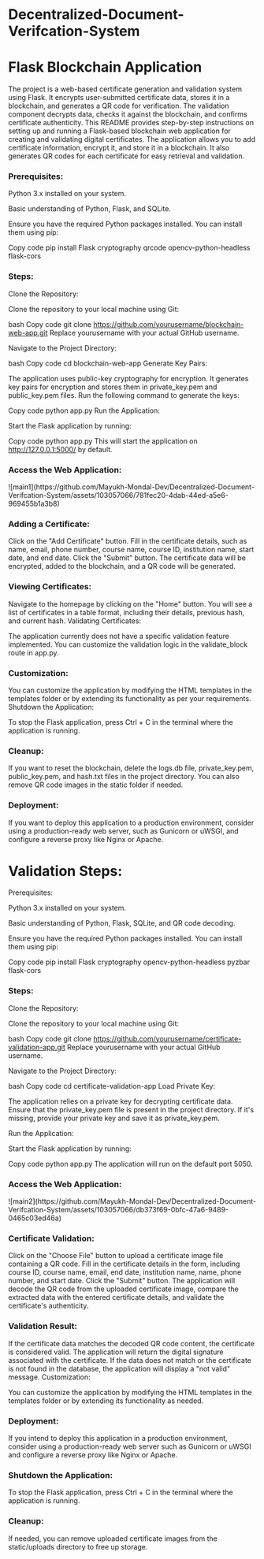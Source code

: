# Decentralized-Document-Verifcation-System
<h1>Flask Blockchain Application</h1>
The project is a web-based certificate generation and validation system using Flask. It encrypts user-submitted certificate data, stores it in a blockchain, and generates a QR code for verification. The validation component decrypts data, checks it against the blockchain, and confirms certificate authenticity.
This README provides step-by-step instructions on setting up and running a Flask-based blockchain web application for creating and validating digital certificates. The application allows you to add certificate information, encrypt it, and store it in a blockchain. It also generates QR codes for each certificate for easy retrieval and validation.

<h3>Prerequisites:</h3>

Python 3.x installed on your system.

Basic understanding of Python, Flask, and SQLite.

Ensure you have the required Python packages installed. You can install them using pip:

Copy code
pip install Flask cryptography qrcode opencv-python-headless flask-cors
<h3>Steps:</h3>

Clone the Repository:

Clone the repository to your local machine using Git:

bash
Copy code
git clone https://github.com/yourusername/blockchain-web-app.git
Replace yourusername with your actual GitHub username.

Navigate to the Project Directory:

bash
Copy code
cd blockchain-web-app
Generate Key Pairs:

The application uses public-key cryptography for encryption. It generates key pairs for encryption and stores them in private_key.pem and public_key.pem files. Run the following command to generate the keys:

Copy code
python app.py
Run the Application:

Start the Flask application by running:

Copy code
python app.py
This will start the application on http://127.0.0.1:5000/ by default.

<h3>Access the Web Application:</h3>
![main1](https://github.com/Mayukh-Mondal-Dev/Decentralized-Document-Verifcation-System/assets/103057066/781fec20-4dab-44ed-a5e6-969455b1a3b8)


<h3>Adding a Certificate:</h3>

Click on the "Add Certificate" button.
Fill in the certificate details, such as name, email, phone number, course name, course ID, institution name, start date, and end date.
Click the "Submit" button.
The certificate data will be encrypted, added to the blockchain, and a QR code will be generated.

<h3>Viewing Certificates:</h3>

Navigate to the homepage by clicking on the "Home" button.
You will see a list of certificates in a table format, including their details, previous hash, and current hash.
Validating Certificates:

The application currently does not have a specific validation feature implemented. You can customize the validation logic in the validate_block route in app.py.
<h3>Customization:</h3>

You can customize the application by modifying the HTML templates in the templates folder or by extending its functionality as per your requirements.
Shutdown the Application:

To stop the Flask application, press Ctrl + C in the terminal where the application is running.

<h3>Cleanup:</h3>

If you want to reset the blockchain, delete the logs.db file, private_key.pem, public_key.pem, and hash.txt files in the project directory. You can also remove QR code images in the static folder if needed.

<h3>Deployment:</h3>

If you want to deploy this application to a production environment, consider using a production-ready web server, such as Gunicorn or uWSGI, and configure a reverse proxy like Nginx or Apache.



<h1>Validation Steps: </h1>
Prerequisites:

Python 3.x installed on your system.

Basic understanding of Python, Flask, SQLite, and QR code decoding.

Ensure you have the required Python packages installed. You can install them using pip:

Copy code
pip install Flask cryptography opencv-python-headless pyzbar flask-cors
<h3>Steps:</h3>

Clone the Repository:

Clone the repository to your local machine using Git:

bash
Copy code
git clone https://github.com/yourusername/certificate-validation-app.git
Replace yourusername with your actual GitHub username.

Navigate to the Project Directory:

bash
Copy code
cd certificate-validation-app
Load Private Key:

The application relies on a private key for decrypting certificate data. Ensure that the private_key.pem file is present in the project directory. If it's missing, provide your private key and save it as private_key.pem.

Run the Application:

Start the Flask application by running:

Copy code
python app.py
The application will run on the default port 5050.

<h3>Access the Web Application:</h3>
![main2](https://github.com/Mayukh-Mondal-Dev/Decentralized-Document-Verifcation-System/assets/103057066/db373f69-0bfc-47a6-9489-0465c03ed46a)


<h3>Certificate Validation:</h3>

Click on the "Choose File" button to upload a certificate image file containing a QR code.
Fill in the certificate details in the form, including course ID, course name, email, end date, institution name, name, phone number, and start date.
Click the "Submit" button.
The application will decode the QR code from the uploaded certificate image, compare the extracted data with the entered certificate details, and validate the certificate's authenticity.

<h3>Validation Result:</h3>

If the certificate data matches the decoded QR code content, the certificate is considered valid. The application will return the digital signature associated with the certificate.
If the data does not match or the certificate is not found in the database, the application will display a "not valid" message.
Customization:

You can customize the application by modifying the HTML templates in the templates folder or by extending its functionality as needed.
<h3>Deployment:</h3>

If you intend to deploy this application in a production environment, consider using a production-ready web server such as Gunicorn or uWSGI and configure a reverse proxy like Nginx or Apache.

<h3>Shutdown the Application:</h3>
To stop the Flask application, press Ctrl + C in the terminal where the application is running.

<h3>Cleanup:</h3>
If needed, you can remove uploaded certificate images from the static/uploads directory to free up storage.

